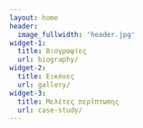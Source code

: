 ```yaml
---
layout: home
header:
  image_fullwidth: 'header.jpg'
widget-1:
  title: Βιογραφίες
  url: biography/
widget-2:
  title: Εικόνες
  url: gallery/
widget-3: 
  title: Μελέτες περίπτωσης
  url: case-study/
---
```

